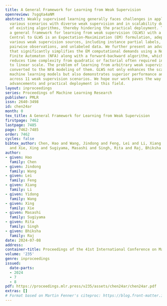 ```yaml
---
title: A General Framework for Learning from Weak Supervision
openreview: 7sgqXa4aNM
abstract: Weakly supervised learning generally faces challenges in applicability to
  various scenarios with diverse weak supervision and in scalability due to the complexity
  of existing algorithms, thereby hindering the practical deployment. This paper introduces
  a general framework for learning from weak supervision (GLWS) with a novel algorithm.
  Central to GLWS is an Expectation-Maximization (EM) formulation, adeptly accommodating
  various weak supervision sources, including instance partial labels, aggregate statistics,
  pairwise observations, and unlabeled data. We further present an advanced algorithm
  that significantly simplifies the EM computational demands using a Non-deterministic
  Finite Automaton (NFA) along with a forward-backward algorithm, which effectively
  reduces time complexity from quadratic or factorial often required in existing solutions
  to linear scale. The problem of learning from arbitrary weak supervision is therefore
  converted to the NFA modeling of them. GLWS not only enhances the scalability of
  machine learning models but also demonstrates superior performance and versatility
  across 11 weak supervision scenarios. We hope our work paves the way for further
  advancements and practical deployment in this field.
layout: inproceedings
series: Proceedings of Machine Learning Research
publisher: PMLR
issn: 2640-3498
id: chen24ar
month: 0
tex_title: A General Framework for Learning from Weak Supervision
firstpage: 7462
lastpage: 7485
page: 7462-7485
order: 7462
cycles: false
bibtex_author: Chen, Hao and Wang, Jindong and Feng, Lei and Li, Xiang and Wang, Yidong
  and Xie, Xing and Sugiyama, Masashi and Singh, Rita and Raj, Bhiksha
author:
- given: Hao
  family: Chen
- given: Jindong
  family: Wang
- given: Lei
  family: Feng
- given: Xiang
  family: Li
- given: Yidong
  family: Wang
- given: Xing
  family: Xie
- given: Masashi
  family: Sugiyama
- given: Rita
  family: Singh
- given: Bhiksha
  family: Raj
date: 2024-07-08
address:
container-title: Proceedings of the 41st International Conference on Machine Learning
volume: '235'
genre: inproceedings
issued:
  date-parts:
  - 2024
  - 7
  - 8
pdf: https://proceedings.mlr.press/v235/assets/chen24ar/chen24ar.pdf
extras: []
# Format based on Martin Fenner's citeproc: https://blog.front-matter.io/posts/citeproc-yaml-for-bibliographies/
---
```

